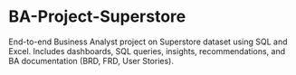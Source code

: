 # BA-Project-Superstore
End-to-end Business Analyst project on Superstore dataset using SQL and Excel. Includes dashboards, SQL queries, insights, recommendations, and BA documentation (BRD, FRD, User Stories).
